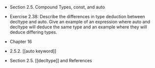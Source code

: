 - Section 2.5. Compound Types, const, and auto

- Exercise 2.38: Describe the differences in type deduction between decltype and
  auto. Give an example of an expression where auto and decltype will deduce
  the same type and an example where they will deduce differing types. 

- Chapter 16

- 2.5.2. [[auto keyword]]

- Section 2.5. [[decltype]] and References
